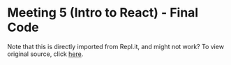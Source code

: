 # Meeting 5 (Intro to React) - Final Code
Note that this is directly imported from Repl.it, and might not work? To view original source, click [here](https://replit.com/@AA10WS835805/REACT-Lesson#src/List.jsx).